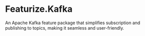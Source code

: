 # Featurize.Kafka
An Apache Kafka feature package that simplifies subscription and publishing to topics, making it seamless and user-friendly.
